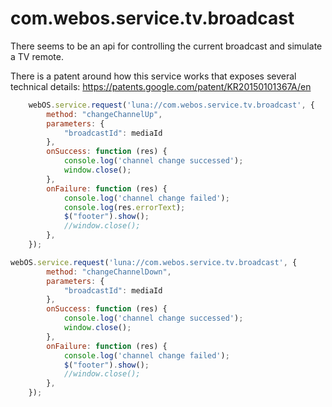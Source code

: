 # com.webos.service.tv.broadcast

There seems to be an api for controlling the current broadcast and simulate a TV remote.

There is a patent around how this service works that exposes several technical details: https://patents.google.com/patent/KR20150101367A/en


```js
	webOS.service.request('luna://com.webos.service.tv.broadcast', {
		method: "changeChannelUp",
		parameters: {
			"broadcastId": mediaId
		},
		onSuccess: function (res) {
			console.log('channel change successed');
			window.close();
		},
		onFailure: function (res) {
			console.log('channel change failed');
			console.log(res.errorText);
			$("footer").show();
			//window.close();
		},
	});
```


```js
webOS.service.request('luna://com.webos.service.tv.broadcast', {
		method: "changeChannelDown",
		parameters: {
			"broadcastId": mediaId
		},
		onSuccess: function (res) {
			console.log('channel change successed');
			window.close();
		},
		onFailure: function (res) {
			console.log('channel change failed');
			$("footer").show();
			//window.close();
		},
	});
```